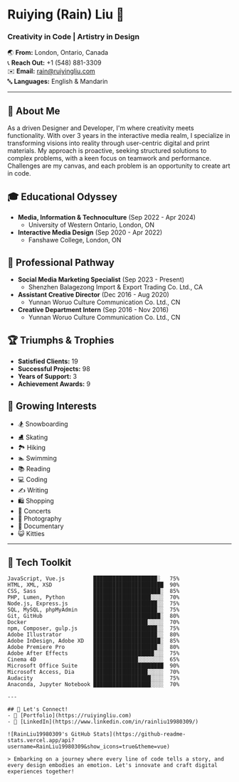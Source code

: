 # Ruiying (Rain) Liu 👋

### Creativity in Code | Artistry in Design

🌏 **From:** London, Ontario, Canada  
📞 **Reach Out:** +1 (548) 881-3309  
✉️ **Email:** [rain@ruiyingliu.com](mailto:rain@ruiyingliu.com)  
🔤 **Languages:** English & Mandarin  

---

## 🌟 About Me

As a driven Designer and Developer, I'm where creativity meets functionality. With over 3 years in the interactive media realm, I specialize in transforming visions into reality through user-centric digital and print materials. My approach is proactive, seeking structured solutions to complex problems, with a keen focus on teamwork and performance. Challenges are my canvas, and each problem is an opportunity to create art in code.

## 🎓 Educational Odyssey
- **Media, Information & Technoculture** (Sep 2022 - Apr 2024)
  - University of Western Ontario, London, ON
- **Interactive Media Design** (Sep 2020 - Apr 2022)
  - Fanshawe College, London, ON

## 💼 Professional Pathway
- **Social Media Marketing Specialist** (Sep 2023 - Present)
  - Shenzhen Balagezong Import & Export Trading Co. Ltd., CA
- **Assistant Creative Director** (Dec 2016 - Aug 2020)
  - Yunnan Woruo Culture Communication Co. Ltd., CN
- **Creative Department Intern** (Sep 2016 - Nov 2016)
  - Yunnan Woruo Culture Communication Co. Ltd., CN
 
## 🏆 Triumphs & Trophies
- **Satisfied Clients:** 19
- **Successful Projects:** 98
- **Years of Support:** 3
- **Achievement Awards:** 9

## 🌱 Growing Interests
- 🏂 Snowboarding
- ⛸ Skating
- 🏞 Hiking
- 🏊 Swimming
- 📚 Reading
- 💻 Coding
- ✍️ Writing
- 🛍 Shopping
- 🎸 Concerts
- 📸 Photography
- 🎥 Documentary
- 😺 Kitties

---

## 🔧 Tech Toolkit

```text
JavaScript, Vue.js         ████████████████████░   75%
HTML, XML, XSD             ██████████████████████  90%
CSS, Sass                  █████████████████████░  85%
PHP, Lumen, Python         ██████████████████░░░░  70%
Node.js, Express.js        ████████████████████░░  75%
SQL, MySQL, phpMyAdmin     ████████████████████░░  75%
Git, GitHub                █████████████████████░  80%
Docker                     █████████████████░░░░░  70%
npm, Composer, gulp.js     ████████████████████░░  75%
Adobe Illustrator          ████████████████████░░  80%
Adobe InDesign, Adobe XD   █████████████████████░  85%
Adobe Premiere Pro         ████████████████████░░  80%
Adobe After Effects        ███████████████████░░░  75%
Cinema 4D                  ██████████████░░░░░░░░  65%
Microsoft Office Suite     ██████████████████████  90%
Microsoft Access, Dia      █████████████████░░░░░  70%
Audacity                   ██████████████████░░░░  75%
Anaconda, Jupyter Notebook ██████████████████░░░░  70%

---

## 🤝 Let's Connect!
- 📁 [Portfolio](https://ruiyingliu.com)
- 🔗 [LinkedIn](https://www.linkedin.com/in/rainliu19980309/)

![RainLiu19980309's GitHub Stats](https://github-readme-stats.vercel.app/api?username=RainLiu19980309&show_icons=true&theme=vue)

> Embarking on a journey where every line of code tells a story, and every design embodies an emotion. Let's innovate and craft digital experiences together!

